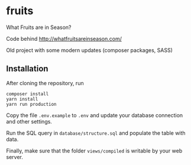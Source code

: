 # fruits

What Fruits are in Season?

Code behind http://whatfruitsareinseason.com/

Old project with some modern updates (composer packages, SASS)

## Installation

After cloning the repository, run

```
composer install
yarn install
yarn run production
```

Copy the file `.env.example` to `.env` and update your database connection and other settings.

Run the SQL query in `database/structure.sql` and populate the table with data.

Finally, make sure that the folder `views/compiled` is writable by your web server.
